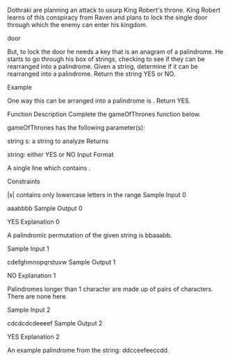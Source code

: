 Dothraki are planning an attack to usurp King Robert's throne. King Robert learns of this conspiracy from Raven and plans to lock the single door through which the enemy can enter his kingdom.

door

But, to lock the door he needs a key that is an anagram of a palindrome. He starts to go through his box of strings, checking to see if they can be rearranged into a palindrome. Given a string, determine if it can be rearranged into a palindrome. Return the string YES or NO.

Example

One way this can be arranged into a palindrome is . Return YES.

Function Description
Complete the gameOfThrones function below.

gameOfThrones has the following parameter(s):

string s: a string to analyze
Returns

string: either YES or NO
Input Format

A single line which contains .

Constraints

 |s| 
 contains only lowercase letters in the range 
Sample Input 0

aaabbbb
Sample Output 0

YES
Explanation 0

A palindromic permutation of the given string is bbaaabb.

Sample Input 1

cdefghmnopqrstuvw
Sample Output 1

NO
Explanation 1

Palindromes longer than 1 character are made up of pairs of characters. There are none here.

Sample Input 2

cdcdcdcdeeeef
Sample Output 2

YES
Explanation 2

An example palindrome from the string: ddcceefeeccdd.